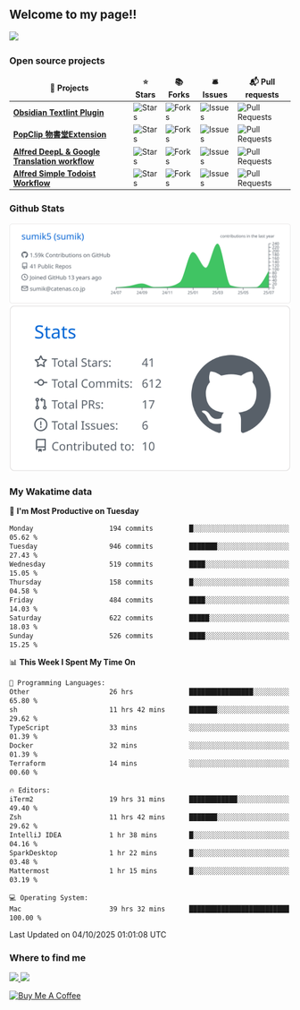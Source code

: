 
<h2>Welcome to my page!!</h2>

![](https://komarev.com/ghpvc/?username=shivase&color=red)

<h3>Open source projects</h3>
<table>
  <thead align="center">
    <tr border: none;>
      <td><b>🎁 Projects</b></td>
      <td><b>⭐ Stars</b></td>
      <td><b>📚 Forks</b></td>
      <td><b>🛎 Issues</b></td>
      <td><b>📬 Pull requests</b></td>
    </tr>
  </thead>
  <tbody>
    <tr>
      <td><a href="https://github.com/shivase/obsidian-textlint"><b>Obsidian Textlint Plugin</b></a></td>
      <td><img alt="Stars" src="https://img.shields.io/github/stars/shivase/obsidian-textlint?style=flat-square&labelColor=343b41"/></td>
      <td><img alt="Forks" src="https://img.shields.io/github/forks/shivase/obsidian-textlint?style=flat-square&labelColor=343b41"/></td>
      <td><img alt="Issues" src="https://img.shields.io/github/issues/shivase/obsidian-textlint?style=flat-square&labelColor=343b41"/></td>
      <td><img alt="Pull Requests" src="https://img.shields.io/github/issues-pr/shivase/obsidian-textlint?style=flat-square&labelColor=343b41"/></td>
    </tr>
    <tr>
      <td><a href="https://github.com/shivase/popclip-monokakido"><b>PopClip 物書堂Extension</b></a></td>
      <td><img alt="Stars" src="https://img.shields.io/github/stars/shivase/popclip-monokakido?style=flat-square&labelColor=343b41"/></td>
      <td><img alt="Forks" src="https://img.shields.io/github/forks/shivase/popclip-monokakido?style=flat-square&labelColor=343b41"/></td>
      <td><img alt="Issues" src="https://img.shields.io/github/issues/shivase/popclip-monokakido?style=flat-square&labelColor=343b41"/></td>
      <td><img alt="Pull Requests" src="https://img.shields.io/github/issues-pr/shivase/popclip-monokakido?style=flat-square&labelColor=343b41"/></td>
    </tr>
    <tr>
      <td><a href="https://github.com/shivase/alfred-workflow-deepl-google-translation"><b>Alfred DeepL & Google Translation workflow</b></a></td>
      <td><img alt="Stars" src="https://img.shields.io/github/stars/shivase/alfred-workflow-deepl-google-translation?style=flat-square&labelColor=343b41"/></td>
      <td><img alt="Forks" src="https://img.shields.io/github/forks/shivase/alfred-workflow-deepl-google-translation?style=flat-square&labelColor=343b41"/></td>
      <td><img alt="Issues" src="https://img.shields.io/github/issues/shivase/alfred-workflow-deepl-google-translation?style=flat-square&labelColor=343b41"/></td>
      <td><img alt="Pull Requests" src="https://img.shields.io/github/issues-pr/shivase/alfred-workflow-deepl-google-translation?style=flat-square&labelColor=343b41"/></td>
    </tr>
    <tr>
      <td><a href="https://github.com/shivase/alfred-simple-todoist"><b>Alfred Simple Todoist Workflow</b></a></td>
      <td><img alt="Stars" src="https://img.shields.io/github/stars/shivase/alfred-simple-todoist?style=flat-square&labelColor=343b41"/></td>
      <td><img alt="Forks" src="https://img.shields.io/github/forks/shivase/alfred-simple-todoist?style=flat-square&labelColor=343b41"/></td>
      <td><img alt="Issues" src="https://img.shields.io/github/issues/shivase/alfred-simple-todoist?style=flat-square&labelColor=343b41"/></td>
      <td><img alt="Pull Requests" src="https://img.shields.io/github/issues-pr/shivase/alfred-simple-todoist?style=flat-square&labelColor=343b41"/></td>
    </tr>
  </tbody>
</table>

<h3>Github Stats</h3>

![](https://raw.githubusercontent.com/shivase/profile-summary-cards/master/profile-summary-card-output/github/0-profile-details.svg)
![](https://raw.githubusercontent.com/shivase/profile-summary-cards/master/profile-summary-card-output/github/3-stats.svg)

<h3>My Wakatime data</h3>

<!--START_SECTION:waka-->
📅 **I'm Most Productive on Tuesday** 

```text
Monday                   194 commits         █░░░░░░░░░░░░░░░░░░░░░░░░   05.62 % 
Tuesday                  946 commits         ███████░░░░░░░░░░░░░░░░░░   27.43 % 
Wednesday                519 commits         ████░░░░░░░░░░░░░░░░░░░░░   15.05 % 
Thursday                 158 commits         █░░░░░░░░░░░░░░░░░░░░░░░░   04.58 % 
Friday                   484 commits         ████░░░░░░░░░░░░░░░░░░░░░   14.03 % 
Saturday                 622 commits         █████░░░░░░░░░░░░░░░░░░░░   18.03 % 
Sunday                   526 commits         ████░░░░░░░░░░░░░░░░░░░░░   15.25 % 
```


📊 **This Week I Spent My Time On** 

```text
💬 Programming Languages: 
Other                    26 hrs              ████████████████░░░░░░░░░   65.80 % 
sh                       11 hrs 42 mins      ███████░░░░░░░░░░░░░░░░░░   29.62 % 
TypeScript               33 mins             ░░░░░░░░░░░░░░░░░░░░░░░░░   01.39 % 
Docker                   32 mins             ░░░░░░░░░░░░░░░░░░░░░░░░░   01.39 % 
Terraform                14 mins             ░░░░░░░░░░░░░░░░░░░░░░░░░   00.60 % 

🔥 Editors: 
iTerm2                   19 hrs 31 mins      ████████████░░░░░░░░░░░░░   49.40 % 
Zsh                      11 hrs 42 mins      ███████░░░░░░░░░░░░░░░░░░   29.62 % 
IntelliJ IDEA            1 hr 38 mins        █░░░░░░░░░░░░░░░░░░░░░░░░   04.16 % 
SparkDesktop             1 hr 22 mins        █░░░░░░░░░░░░░░░░░░░░░░░░   03.48 % 
Mattermost               1 hr 15 mins        █░░░░░░░░░░░░░░░░░░░░░░░░   03.19 % 

💻 Operating System: 
Mac                      39 hrs 32 mins      █████████████████████████   100.00 % 
```


 Last Updated on 04/10/2025 01:01:08 UTC
<!--END_SECTION:waka-->

<h3>Where to find me</h3>
<p>
  <a href="https://www.twitter.com/sumik5">
    <img src="https://img.shields.io/badge/twitter-%231DA1F2.svg?&style=for-the-badge&logo=twitter&logoColor=white" height=25>
  </a>
  <a href="https://zenn.dev/shivase">
    <img src="https://img.shields.io/badge/-Zenn-03363D.svg?logo=zenn&style=flat-square" height=25>
  </a>
</p>

<p>
  <a href="https://www.buymeacoffee.com/shivase" target="_blank" rel="noreferrer nofollow">
    <img src="https://cdn.buymeacoffee.com/buttons/default-red.png" alt="Buy Me A Coffee" height="30" width="150" >
  </a>
</p>
